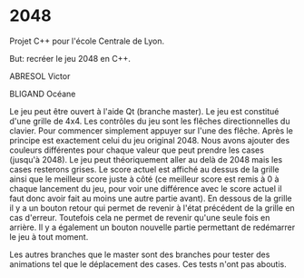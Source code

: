 # 2048
Projet C++ pour l'école Centrale de Lyon.

But: recréer le jeu 2048 en C++.

ABRESOL Victor

BLIGAND Océane


Le jeu peut être ouvert à l'aide Qt (branche master).
Le jeu est constitué d'une grille de 4x4. 
Les contrôles du jeu sont les flêches directionnelles du clavier.
Pour commencer simplement appuyer sur l'une des flêche. Après le principe est exactement celui du jeu original 2048.
Nous avons ajouter des couleurs différentes pour chaque valeur que peut prendre les cases (jusqu'à 2048). Le jeu peut théoriquement aller au delà de 2048 mais les cases resterons grises.
Le score actuel est affiché au dessus de la grille ainsi que le meilleur score juste à côté (ce meilleur score est remis à 0 à chaque lancement du jeu, pour voir une différence avec le score actuel il faut donc avoir fait au moins une autre partie avant).
En dessous de la grille il y a un bouton retour qui permet de revenir à l'état précédent de la grille en cas d'erreur. Toutefois cela ne permet de revenir qu'une seule fois en arrière.
Il y a également un bouton nouvelle partie permettant de redémarrer le jeu à tout moment.


Les autres branches que le master sont des branches pour tester des animations tel que le déplacement des cases. Ces tests n'ont pas aboutis.
